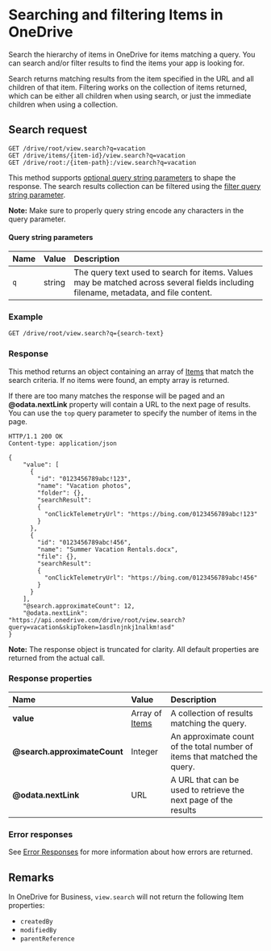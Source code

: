 # Searching and filtering Items in OneDrive

Search the hierarchy of items in OneDrive for items matching a query. You can
search and/or filter results to find the items your app is looking for.

Search returns matching results from the item specified in the URL and all
children of that item. Filtering works on the collection of items returned,
which can be either all children when using search, or just the immediate
children when using a collection.

## Search request

<!-- { "blockType": "ignored" } -->
```
GET /drive/root/view.search?q=vacation
GET /drive/items/{item-id}/view.search?q=vacation
GET /drive/root:/{item-path}:/view.search?q=vacation
```

This method supports [optional query string parameters][odata-query-parameters]
to shape the response. The search results collection can be filtered using
the [filter query string parameter](../odata/filtering.md).

**Note:** Make sure to properly query string encode any characters in the query
parameter.

#### Query string parameters

| Name | Value  | Description                                                                                                                          |
|:-----|:-------|:-------------------------------------------------------------------------------------------------------------------------------------|
| `q`  | string | The query text used to search for items. Values may be matched across several fields including filename, metadata, and file content. |

### Example

<!-- { "blockType": "request", "name": "search-at-root" } -->
```
GET /drive/root/view.search?q={search-text}
```

### Response

This method returns an object containing an array of [Items][item-resource] that
match the search criteria. If no items were found, an empty array is returned.

If there are too many matches the response will be paged and an
**@odata.nextLink** property will contain a URL to the next page of results. You
can use the `top` query parameter to specify the number of items in the page.

<!-- { "blockType": "response", "@odata.type": "oneDrive.item", "isCollection": true, "truncated": true } -->
```http
HTTP/1.1 200 OK
Content-type: application/json

{
    "value": [
      {
        "id": "0123456789abc!123",
        "name": "Vacation photos",
        "folder": {},
        "searchResult":
        {
          "onClickTelemetryUrl": "https://bing.com/0123456789abc!123"
        }
      },
      {
        "id": "0123456789abc!456",
        "name": "Summer Vacation Rentals.docx",
        "file": {},
        "searchResult":
        {
          "onClickTelemetryUrl": "https://bing.com/0123456789abc!456"
        }
      }
    ],
    "@search.approximateCount": 12,
    "@odata.nextLink": "https://api.onedrive.com/drive/root/view.search?query=vacation&skipToken=1asdlnjnkj1nalkm!asd"
}
```

**Note:** The response object is truncated for clarity. All default properties
are returned from the actual call.

### Response properties

| Name                         | Value                                  | Description                                                               |
|:-----------------------------|:---------------------------------------|:--------------------------------------------------------------------------|
| **value**                    | Array of [Items](../resources/item.md) | A collection of results matching the query.                               |
| **@search.approximateCount** | Integer                                | An approximate count of the total number of items that matched the query. |
| **@odata.nextLink**          | URL                                    | A URL that can be used to retrieve the next page of the results           |

### Error responses

See [Error Responses][error-response] for more information about
how errors are returned.

[error-response]: ../misc/errors.md
[item-resource]: ../resources/item.md
[odata-query-parameters]: ../odata/optional-query-parameters.md

## Remarks

In OneDrive for Business, `view.search` will not return the following Item properties:

* `createdBy`
* `modifiedBy`
* `parentReference`

<!-- {
  "type": "#page.annotation",
  "description": "Search for a file across a OneDrive.",
  "keywords": "search,query,bing,filename,content",
  "section": "documentation",
  "tocPath": "Items/Search"
} -->
